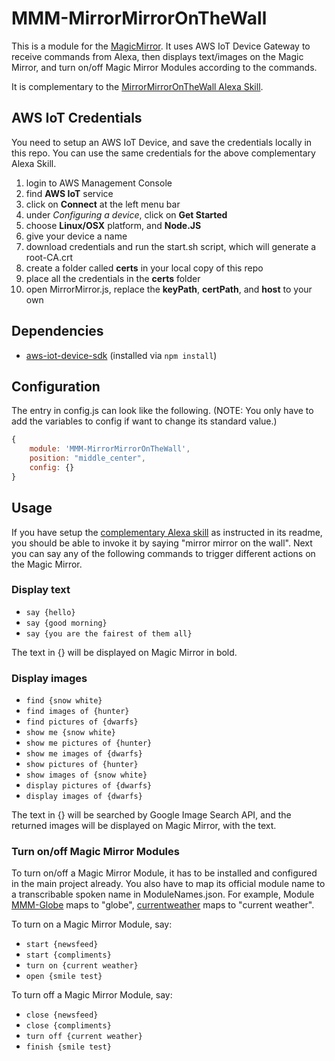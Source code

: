 # MMM-MirrorMirrorOnTheWall

This is a module for the [MagicMirror](https://github.com/MichMich/MagicMirror). It uses AWS IoT Device Gateway to receive commands from Alexa, then displays text/images on the Magic Mirror, and turn on/off Magic Mirror Modules according to the commands.

It is complementary to the [MirrorMirrorOnTheWall Alexa Skill](https://github.com/joanaz/MirrorMirrorOnTheWallSkill).


## AWS IoT Credentials

You need to setup an AWS IoT Device, and save the credentials locally in this repo. You can use the same credentials for the above complementary Alexa Skill.

1. login to AWS Management Console
2. find __AWS IoT__ service
3. click on __Connect__ at the left menu bar
4. under _Configuring a device_, click on __Get Started__
5. choose __Linux/OSX__ platform, and __Node.JS__
6. give your device a name
7. download credentials and run the start.sh script, which will generate a root-CA.crt
8. create a folder called __certs__ in your local copy of this repo
9. place all the credentials in the __certs__ folder
10. open MirrorMirror.js, replace the __keyPath__, __certPath__, and __host__ to your own


## Dependencies

- [aws-iot-device-sdk](https://aws.amazon.com/iot/sdk/) (installed via `npm install`)


## Configuration

The entry in config.js can look like the following. (NOTE: You only have to add the variables to config if want to change its standard value.)

```Javascript
{
    module: 'MMM-MirrorMirrorOnTheWall',
    position: "middle_center",
    config: {}
}
```


## Usage

If you have setup the [complementary Alexa skill](https://github.com/joanaz/MirrorMirrorOnTheWallSkill) as instructed in its readme, you should be able to invoke it by saying "mirror mirror on the wall". Next you can say any of the following commands to trigger different actions on the Magic Mirror.

### Display text

- `say {hello}`
- `say {good morning}`
- `say {you are the fairest of them all}`

The text in {} will be displayed on Magic Mirror in bold.

### Display images

- `find {snow white}`
- `find images of {hunter}`
- `find pictures of {dwarfs}`
- `show me {snow white}`
- `show me pictures of {hunter}`
- `show me images of {dwarfs}`
- `show pictures of {hunter}`
- `show images of {snow white}`
- `display pictures of {dwarfs}`
- `display images of {dwarfs}`

The text in {} will be searched by Google Image Search API, and the returned images will be displayed on Magic Mirror, with the text.

### Turn on/off Magic Mirror Modules

To turn on/off a Magic Mirror Module, it has to be installed and configured in the main project already. You also have to map its official module name to a transcribable spoken name in ModuleNames.json. For example, Module [MMM-Globe](https://github.com/LukeSkywalker92/MMM-Globe) maps to "globe", [currentweather](https://github.com/MichMich/MagicMirror/tree/master/modules/default/currentweather) maps to "current weather".

To turn on a Magic Mirror Module, say:
- `start {newsfeed}`
- `start {compliments}`
- `turn on {current weather}`
- `open {smile test}`

To turn off a Magic Mirror Module, say:
- `close {newsfeed}`
- `close {compliments}`
- `turn off {current weather}`
- `finish {smile test}`
